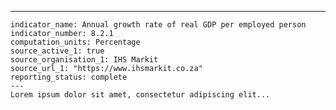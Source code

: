 ---
    indicator_name: Annual growth rate of real GDP per employed person
    indicator_number: 8.2.1
    computation_units: Percentage
    source_active_1: true
    source_organisation_1: IHS Markit
    source_url_1: "https://www.ihsmarkit.co.za"
    reporting_status: complete
    ---
    Lorem ipsum dolor sit amet, consectetur adipiscing elit...
